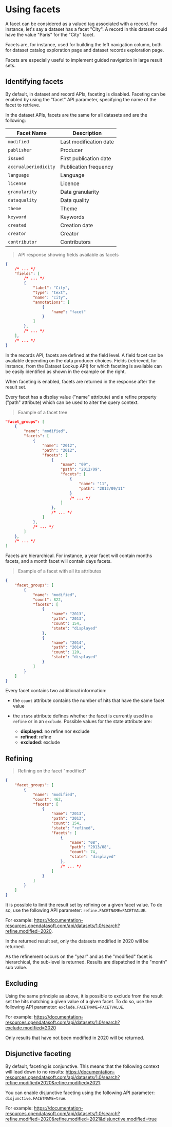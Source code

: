 # Using facets

A facet can be considered as a valued tag associated with a record. For instance, let's say a dataset has a facet
"City". A record in this dataset could have the value "Paris" for the "City" facet.

Facets are, for instance, used for building the left navigation column, both for dataset catalog exploration page and
dataset records exploration page.

Facets are especially useful to implement guided navigation in large result sets.

## Identifying facets

By default, in dataset and record APIs, faceting is disabled. Faceting can be enabled by using the "facet" API
parameter, specifying the name of the facet to retrieve.

In the dataset APIs, facets are the same for all datasets and are the following:

Facet Name           | Description
-------------------- | -----------
`modified`           | Last modification date
`publisher`          | Producer
`issued`             | First publication date
`accrualperiodicity` | Publication frequency
`language`           | Language
`license`            | Licence
`granularity`        | Data granularity
`dataquality`        | Data quality
`theme`              | Theme
`keyword`            | Keywords
`created`            | Creation date
`creator`            | Creator
`contributor`        | Contributors

> API response showing fields available as facets

```json
{
    /* ... */
    "fields": [
        /* ... */
        {
            "label": "City",
            "type": "text",
            "name": "city",
            "annotations": [
                {
                    "name": "facet"
                }
            ]
        },
        /* ... */
    ],
    /* ... */
}
```

In the records API, facets are defined at the field level. A field facet can be available depending on the data producer
choices. Fields (retrieved, for instance, from the Dataset Lookup API) for which faceting is available can be easily
identified as shown in the example on the right.

When faceting is enabled, facets are returned in the response after the result set.

Every facet has a display value ("name" attribute) and a refine property ("path" attribute) which can be used to alter
the query context.

> Example of a facet tree

```json
"facet_groups": [
    {
        "name": "modified",
        "facets": [
            {
                "name": "2012",
                "path": "2012",
                "facets": [
                    {
                        "name": "09",
                        "path": "2012/09",
                        "facets": [
                            {
                                "name": "11",
                                "path": "2012/09/11"
                            }
                            /* ... */
                        ]
                    },
                    /* ... */
                ]
            },
            /* ... */
        ]
    },
    /* ... */
]
```

Facets are hierarchical. For instance, a year facet will contain months facets, and a month facet will contain days
facets.

> Example of a facet with all its attributes

```json
{
    "facet_groups": [
        {
            "name": "modified",
            "count": 822,
            "facets": [
                {
                    "name": "2013",
                    "path": "2013",
                    "count": 154,
                    "state": "displayed"
                },
                {
                    "name": "2014",
                    "path": "2014",
                    "count": 120,
                    "state": "displayed"
                }
            ]
        }
    ]
}
```

Every facet contains two additional information:

* the `count` attribute contains the number of hits that have the same facet value
* the `state` attribute defines whether the facet is currently used in a `refine` or in an `exclude`. Possible values for
the state attribute are:

    * **displayed**: no refine nor exclude
    * **refined**: refine
    * **excluded**: exclude

## Refining

> Refining on the facet "modified"

```json
{
    "facet_groups": [
        {
            "name": "modified",
            "count": 462,
            "facets": [
                {
                    "name": "2013",
                    "path": "2013",
                    "count": 154,
                    "state": "refined",
                    "facets": [
                        {
                            "name": "08",
                            "path": "2013/08",
                            "count": 74,
                            "state": "displayed"
                        },
                        /* ... */
                    ]
                }
            ]
        }
    ]
}
```

It is possible to limit the result set by refining on a given facet value. To do so, use the following API parameter:
`refine.FACETNAME=FACETVALUE`.

For example: <https://documentation-resources.opendatasoft.com/api/datasets/1.0/search?refine.modified=2020>.

In the returned result set, only the datasets modified in 2020 will be returned.

As the refinement occurs on the "year" and as the "modified" facet is hierarchical, the sub-level is returned. Results
are dispatched in the "month" sub value.

## Excluding

Using the same principle as above, it is possible to exclude from the result set the hits matching a given value of a
given facet. To do so, use the following API parameter: `exclude.FACETNAME=FACETVALUE`.

For example: <https://documentation-resources.opendatasoft.com/api/datasets/1.0/search?exclude.modified=2020>

Only results that have not been modified in 2020 will be returned.

## Disjunctive faceting

By default, faceting is conjunctive. This means that the following context will lead down to no results:
<https://documentation-resources.opendatasoft.com/api/datasets/1.0/search?refine.modified=2020&refine.modified=2021>.

You can enable disjunctive faceting using the following API parameter: `disjunctive.FACETNAME=true`.

For example:
<https://documentation-resources.opendatasoft.com/api/datasets/1.0/search?refine.modified=2020&refine.modified=2021&disjunctive.modified=true>
